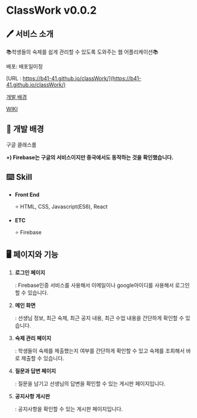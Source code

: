# ClassWork v0.0.2

## 🖊 서비스 소개

📚학생들의 숙제를 쉽게 관리할 수 있도록 도와주는 웹 어플리케이션📚

배포: 배포일미정

[URL : https://b41-41.github.io/classWork/](https://b41-41.github.io/classWork/)

[개발 배경]()

[WIKI]()



## 📃 개발 배경

구글 클래스룸

**+) Firebase는 구글의 서비스이지만 중국에서도 동작하는 것을 확인했습니다.**



## ⌨️ Skill

- **Front End**

  ⭐️  HTML, CSS, Javascript(ES6), React

- **ETC**

  ⭐️ Firebase

  

## 🖥 페이지와 기능

1. **로그인 페이지**

   : Firebase인증 서비스를 사용해서 이메일이나 google아이디를 사용해서 로그인할 수 있습니다.

2. **메인 화면**

   : 선생님 정보, 최근 숙제, 최근 공지 내용, 최근 수업 내용을 간단하게 확인할 수 있습니다.

3. **숙제 관리 페이지**

   : 학생들이 숙제를 제출했는지 여부를 간단하게 확인할 수 있고 숙제를 조회해서 바로 제출할 수 있습니다.

4. **질문과 답변 페이지**

   : 질문을 남기고 선생님의 답변을 확인할 수 있는 게시판 페이지입니다.

5. **공지사항 게시판**

   : 공지사항을 확인할 수 있는 게시판 페이지입니다.
